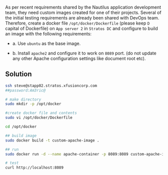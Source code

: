 As per recent requirements shared by the Nautilus application development team, they need custom images created for one of their projects. Several of the initial testing requirements are already been shared with DevOps team. Therefore, create a docker file `/opt/docker/Dockerfile` (please keep `D` capital of Dockerfile) on `App server 2` in `Stratos DC` and configure to build an image with the following requirements:

- a. Use `ubuntu` as the base image.

- b. Install `apache2` and configure it to work on `8089` port. (do not update any other Apache configuration settings like document root etc).

## Solution
```bash
ssh steve@stapp02.stratos.xfusioncorp.com
##password:Am3ric@

# make directory
sudo mkdir -p /opt/docker

#create docker file and contents
sudo vi /opt/docker/Dockerfile

cd /opt/docker

## build image
sudo docker build -t custom-apache-image .

## run
sudo docker run -d --name apache-container -p 8089:8089 custom-apache-image

# test
curl http://localhost:8089

